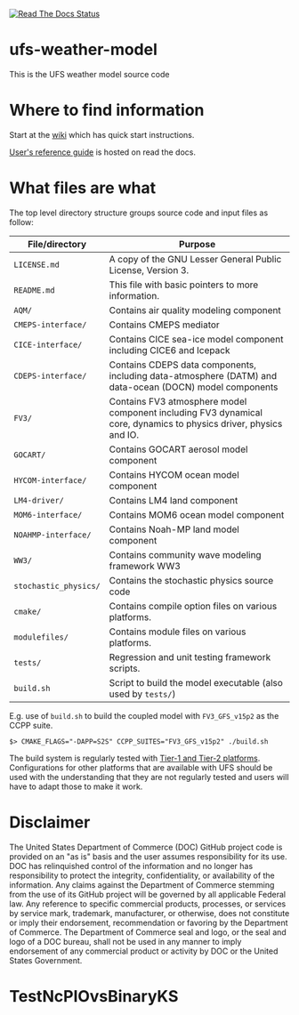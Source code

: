 [![Read The Docs Status](https://readthedocs.org/projects/ufs-weather-model/badge/?badge=latest)](http://ufs-weather-model.readthedocs.io/)

# ufs-weather-model

This is the UFS weather model source code

# Where to find information

Start at the [wiki](https://github.com/ufs-community/ufs-weather-model/wiki) which has quick start instructions.

[User's reference guide](http://ufs-weather-model.readthedocs.io/) is hosted on read the docs.

# What files are what

The top level directory structure groups source code and input files as follow:

| File/directory            | Purpose |
| --------------            | ------- |
| ```LICENSE.md```          | A copy of the GNU Lesser General Public License, Version 3. |
| ```README.md```           | This file with basic pointers to more information. |
| ```AQM/```                | Contains air quality modeling component |
| ```CMEPS-interface/```    | Contains CMEPS mediator |
| ```CICE-interface/```     | Contains CICE sea-ice model component including CICE6 and Icepack |
| ```CDEPS-interface/```    | Contains CDEPS data components, including data-atmosphere (DATM) and data-ocean (DOCN) model components|
| ```FV3/```                | Contains FV3 atmosphere model component including FV3 dynamical core, dynamics to physics driver, physics and IO. |
| ```GOCART/```             | Contains GOCART aerosol model component |
| ```HYCOM-interface/```    | Contains HYCOM ocean model component |
| ```LM4-driver/```         | Contains LM4 land component |
| ```MOM6-interface/```     | Contains MOM6 ocean model component |
| ```NOAHMP-interface/```   | Contains Noah-MP land model component |
| ```WW3/```                | Contains community wave modeling framework WW3 |
| ```stochastic_physics/``` | Contains the stochastic physics source code |
| ```cmake/```              | Contains compile option files on various platforms. |
| ```modulefiles/```        | Contains module files on various platforms. |
| ```tests/```              | Regression and unit testing framework scripts. |
| ```build.sh```            | Script to build the model executable (also used by `tests/`) |

E.g. use of `build.sh` to build the coupled model with `FV3_GFS_v15p2` as the CCPP suite.
```
$> CMAKE_FLAGS="-DAPP=S2S" CCPP_SUITES="FV3_GFS_v15p2" ./build.sh
```
The build system is regularly tested with [Tier-1 and Tier-2 platforms](
https://github.com/ufs-community/ufs-weather-model/wiki/Regression-Test-Policy-for-Weather-Model-Platforms-and-Compilers).
Configurations for other platforms that are available with UFS should be used with the understanding that they are not regularly
tested and users will have to adapt those to make it work.

# Disclaimer

The United States Department of Commerce (DOC) GitHub project code is provided
on an "as is" basis and the user assumes responsibility for its use. DOC has
relinquished control of the information and no longer has responsibility to
protect the integrity, confidentiality, or availability of the information. Any
claims against the Department of Commerce stemming from the use of its GitHub
project will be governed by all applicable Federal law. Any reference to
specific commercial products, processes, or services by service mark,
trademark, manufacturer, or otherwise, does not constitute or imply their
endorsement, recommendation or favoring by the Department of Commerce. The
Department of Commerce seal and logo, or the seal and logo of a DOC bureau,
shall not be used in any manner to imply endorsement of any commercial product
or activity by DOC or the United States Government.
# TestNcPIOvsBinaryKS
